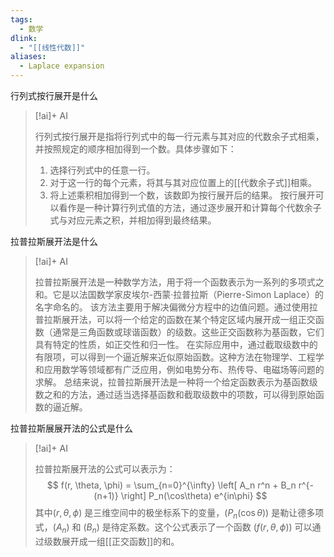 ```yaml
---
tags:
  - 数学
dlink:
  - "[[线性代数]]"
aliases:
  - Laplace expansion
---
```

行列式按行展开是什么
> [!ai]+ AI
>
> 行列式按行展开是指将行列式中的每一行元素与其对应的代数余子式相乘，并按照规定的顺序相加得到一个数。具体步骤如下：
> 1. 选择行列式中的任意一行。
> 2. 对于这一行的每个元素，将其与其对应位置上的[[代数余子式]]相乘。
> 3. 将上述乘积相加得到一个数，该数即为按行展开后的结果。
> 按行展开可以看作是一种计算行列式值的方法，通过逐步展开和计算每个代数余子式与对应元素之积，并相加得到最终结果。

拉普拉斯展开法是什么
> [!ai]+ AI
>
> 拉普拉斯展开法是一种数学方法，用于将一个函数表示为一系列的多项式之和。它是以法国数学家皮埃尔-西蒙·拉普拉斯（Pierre-Simon Laplace）的名字命名的。
> 该方法主要用于解决偏微分方程中的边值问题。通过使用拉普拉斯展开法，可以将一个给定的函数在某个特定区域内展开成一组正交函数（通常是三角函数或球谐函数）的级数。这些正交函数称为基函数，它们具有特定的性质，如正交性和归一性。
> 在实际应用中，通过截取级数中的有限项，可以得到一个逼近解来近似原始函数。这种方法在物理学、工程学和应用数学等领域都有广泛应用，例如电势分布、热传导、电磁场等问题的求解。
> 总结来说，拉普拉斯展开法是一种将一个给定函数表示为基函数级数之和的方法，通过适当选择基函数和截取级数中的项数，可以得到原始函数的逼近解。

拉普拉斯展展开法的公式是什么
> [!ai]+ AI
>
> 拉普拉斯展开法的公式可以表示为：
> $$ f(r, \theta, \phi) = \sum_{n=0}^{\infty} \left[ A_n r^n + B_n r^{-(n+1)} \right] P_n(\cos\theta) e^{in\phi} $$
> 其中$( r, \theta, \phi )$ 是三维空间中的极坐标系下的变量，$( P_n(\cos\theta) )$ 是勒让德多项式，$( A_n )$ 和 $( B_n )$ 是待定系数。这个公式表示了一个函数 $( f(r, \theta, \phi) )$ 可以通过级数展开成一组[[正交函数]]的和。

